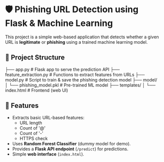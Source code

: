 # 🛡️ Phishing URL Detection using Flask & Machine Learning

This project is a simple web-based application that detects whether a given URL is **legitimate** or **phishing** using a trained machine learning model.

## 📂 Project Structure
├── app.py # Flask app to serve the prediction API
├── feature_extraction.py # Functions to extract features from URLs
├── model.py # Script to train & save the phishing detection model
├── model/
│ └── phishing_model.pkl # Pre-trained ML model
├── templates/
│ └── index.html # Frontend (web UI)


## 🚀 Features
- Extracts basic URL-based features:
  - URL length
  - Count of '@'
  - Count of '-'
  - HTTPS check
- Uses **Random Forest Classifier** (dummy model for demo).
- Provides a **Flask API endpoint** (`/predict`) for predictions.
- Simple **web interface** (`index.html`).

